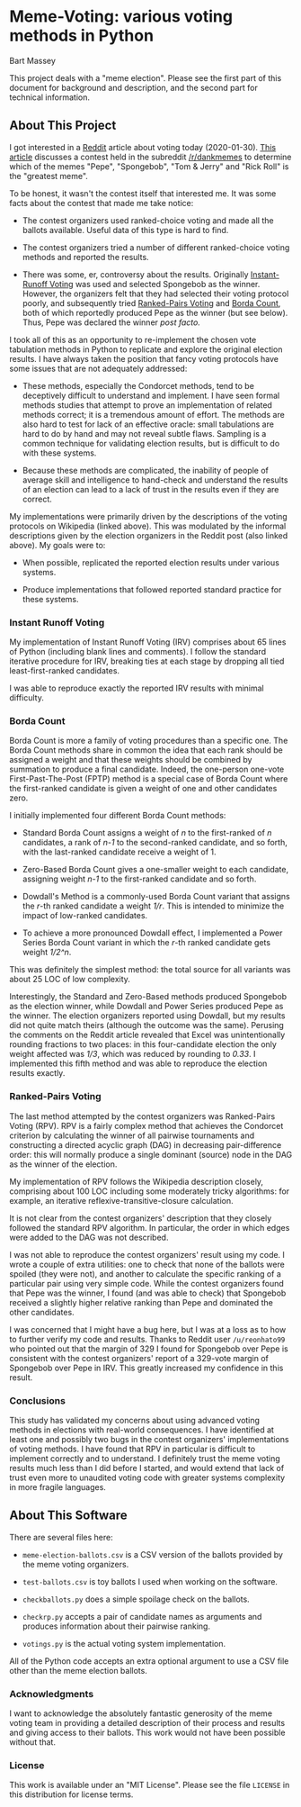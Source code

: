 # Meme-Voting: various voting methods in Python
Bart Massey

This project deals with a "meme election". Please see the
first part of this document for background and description,
and the second part for technical information.

## About This Project

I got interested in a [Reddit](http://reddit.com) article
about voting today
(2020-01-30). [This article](https://www.reddit.com/r/dankmemes/comments/ew731f/did_pepe_really_win_a_look_at_the_math_behind_the/)
discusses a contest held in the subreddit
[/r/dankmemes](https://www.reddit.com/r/dankmemes) to
determine which of the memes "Pepe", "Spongebob", "Tom \&
Jerry" and "Rick Roll" is the "greatest meme".

To be honest, it wasn't the contest itself that interested
me. It was some facts about the contest that made me take
notice:

* The contest organizers used ranked-choice voting and made
  all the ballots available. Useful data of this type is
  hard to find.

* The contest organizers tried a number of different
  ranked-choice voting methods and reported the results.

* There was some, er, controversy about the
  results. Originally
  [Instant-Runoff Voting](https://en.wikipedia.org/wiki/Instant-runoff_voting)
  was used and selected Spongebob as the winner. However,
  the organizers felt that they had selected their voting
  protocol poorly, and subsequently tried
  [Ranked-Pairs Voting](https://en.wikipedia.org/wiki/Ranked_pairs)
  and
  [Borda Count](https://en.wikipedia.org/wiki/Borda_count),
  both of which reportedly produced Pepe as the winner (but
  see below). Thus, Pepe was declared the winner *post
  facto.*

I took all of this as an opportunity to re-implement the
chosen vote tabulation methods in Python to replicate and
explore the original election results. I have always taken
the position that fancy voting protocols have some issues
that are not adequately addressed:

* These methods, especially the Condorcet methods, tend to
  be deceptively difficult to understand and implement. I
  have seen formal methods studies that attempt to prove an
  implementation of related methods correct; it is a
  tremendous amount of effort. The methods are also hard to
  test for lack of an effective oracle: small tabulations
  are hard to do by hand and may not reveal subtle flaws.
  Sampling is a common technique for validating election
  results, but is difficult to do with these systems.

* Because these methods are complicated, the inability of
  people of average skill and intelligence to hand-check and
  understand the results of an election can lead to a lack
  of trust in the results even if they are correct.

My implementations were primarily driven by the descriptions
of the voting protocols on Wikipedia (linked above). This
was modulated by the informal descriptions given by the
election organizers in the Reddit post (also linked above).
My goals were to:

* When possible, replicated the reported election results
  under various systems.

* Produce implementations that followed reported standard
  practice for these systems.

### Instant Runoff Voting

My implementation of Instant Runoff Voting (IRV) comprises
about 65 lines of Python (including blank lines and
comments). I follow the standard iterative procedure for
IRV, breaking ties at each stage by dropping all tied
least-first-ranked candidates.

I was able to reproduce exactly the reported IRV results
with minimal difficulty.

### Borda Count

Borda Count is more a family of voting procedures than
a specific one. The Borda Count methods share in common the idea that
each rank should be assigned a weight and that these weights
should be combined by summation to produce a final
candidate. Indeed, the one-person one-vote
First-Past-The-Post (FPTP) method is a special case of Borda
Count where the first-ranked candidate is given a weight of
one and other candidates zero.

I initially implemented four different Borda Count methods:

* Standard Borda Count assigns a weight of *n* to the
  first-ranked of *n* candidates, a rank of *n-1* to the
  second-ranked candidate, and so forth, with the
  last-ranked candidate receive a weight of 1.

* Zero-Based Borda Count gives a one-smaller weight to
  each candidate, assigning weight *n-1* to the first-ranked
  candidate and so forth.

* Dowdall's Method is a commonly-used Borda Count variant
  that assigns the *r*-th ranked candidate a weight
  *1/r*. This is intended to minimize the impact of
  low-ranked candidates.

* To achieve a more pronounced Dowdall effect, I implemented
  a Power Series Borda Count variant in which the *r*-th
  ranked candidate gets weight *1/2^n*.

This was definitely the simplest method: the total source
for all variants was about 25 LOC of low complexity.

Interestingly, the Standard and Zero-Based methods produced
Spongebob as the election winner, while Dowdall and Power
Series produced Pepe as the winner. The election organizers
reported using Dowdall, but my results did not quite match
theirs (although the outcome was the same). Perusing the
comments on the Reddit article revealed that Excel was
unintentionally rounding fractions to two places: in this
four-candidate election the only weight affected was *1/3*,
which was reduced by rounding to *0.33*. I implemented this
fifth method and was able to reproduce the election results
exactly.

### Ranked-Pairs Voting

The last method attempted by the contest organizers was
Ranked-Pairs Voting (RPV). RPV is a fairly complex method
that achieves the Condorcet criterion by calculating the
winner of all pairwise tournaments and constructing a
directed acyclic graph (DAG) in decreasing pair-difference
order: this will normally produce a single dominant (source)
node in the DAG as the winner of the election.

My implementation of RPV follows the Wikipedia description
closely, comprising about 100 LOC including some moderately
tricky algorithms: for example, an iterative
reflexive-transitive-closure calculation.

It is not clear from the contest organizers' description
that they closely followed the standard RPV algorithm. In
particular, the order in which edges were added to the DAG
was not described.

I was not able to reproduce the contest organizers' result
using my code. I wrote a couple of extra utilities: one to
check that none of the ballots were spoiled (they were not),
and another to calculate the specific ranking of a
particular pair using very simple code. While the contest
organizers found that Pepe was the winner, I found (and was
able to check) that Spongebob received a slightly higher
relative ranking than Pepe and dominated the other
candidates.

I was concerned that I might have a bug here, but I was at a
loss as to how to further verify my code and results. Thanks
to Reddit user `/u/reonhato99` who pointed out that the
margin of 329 I found for Spongebob over Pepe is consistent
with the contest organizers' report of a 329-vote margin of
Spongebob over Pepe in IRV. This greatly increased my
confidence in this result.

### Conclusions

This study has validated my concerns about using advanced
voting methods in elections with real-world consequences. I
have identified at least one and possibly two bugs in the
contest organizers' implementations of voting methods. I
have found that RPV in particular is difficult to implement
correctly and to understand. I definitely trust the meme
voting results much less than I did before I started, and
would extend that lack of trust even more to unaudited
voting code with greater systems complexity in more fragile
languages.

## About This Software

There are several files here:

* `meme-election-ballots.csv` is a CSV version of the
  ballots provided by the meme voting organizers.

* `test-ballots.csv` is toy ballots I used when working on
  the software.

* `checkballots.py` does a simple spoilage check on the
  ballots.

* `checkrp.py` accepts a pair of candidate names as
  arguments and produces information about their pairwise
  ranking.

* `votings.py` is the actual voting system implementation.

All of the Python code accepts an extra optional argument to
use a CSV file other than the meme election ballots.

### Acknowledgments

I want to acknowledge the absolutely fantastic generosity of
the meme voting team in providing a detailed description of
their process and results and giving access to their
ballots. This work would not have been possible without
that.

### License

This work is available under an "MIT License". Please see
the file `LICENSE` in this distribution for license terms.
